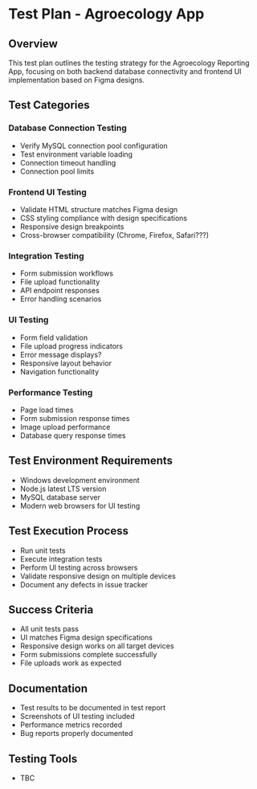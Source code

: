 # Test Plan - Agroecology App

## Overview

This test plan outlines the testing strategy for the Agroecology Reporting App, focusing on both backend database connectivity and frontend UI implementation based on Figma designs.

## Test Categories

### Database Connection Testing

- Verify MySQL connection pool configuration
- Test environment variable loading
- Connection timeout handling
- Connection pool limits

### Frontend UI Testing

- Validate HTML structure matches Figma design
- CSS styling compliance with design specifications
- Responsive design breakpoints
- Cross-browser compatibility (Chrome, Firefox, Safari???)

### Integration Testing
- Form submission workflows
- File upload functionality
- API endpoint responses
- Error handling scenarios

### UI Testing

- Form field validation
- File upload progress indicators
- Error message displays?
- Responsive layout behavior
- Navigation functionality

### Performance Testing

- Page load times
- Form submission response times
- Image upload performance
- Database query response times

## Test Environment Requirements

- Windows development environment
- Node.js latest LTS version
- MySQL database server
- Modern web browsers for UI testing

## Test Execution Process

- Run unit tests
- Execute integration tests
- Perform UI testing across browsers
- Validate responsive design on multiple devices
- Document any defects in issue tracker

## Success Criteria

- All unit tests pass
- UI matches Figma design specifications
- Responsive design works on all target devices
- Form submissions complete successfully
- File uploads work as expected

## Documentation

- Test results to be documented in test report
- Screenshots of UI testing included
- Performance metrics recorded
- Bug reports properly documented

## Testing Tools

- TBC
